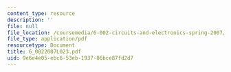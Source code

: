 ```yaml
---
content_type: resource
description: ''
file: null
file_location: /coursemedia/6-002-circuits-and-electronics-spring-2007/9e6e4e05ebc653eb193786bce87fd2d7_6_0022007L023.pdf
file_type: application/pdf
resourcetype: Document
title: 6_0022007L023.pdf
uid: 9e6e4e05-ebc6-53eb-1937-86bce87fd2d7
---
```

